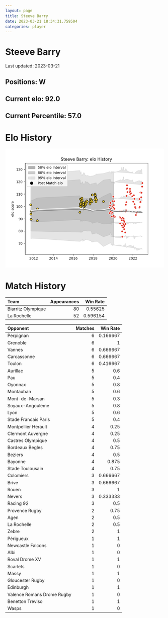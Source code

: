 ```yaml
---  
layout: page  
title: Steeve Barry  
date: 2023-03-21 18:34:31.759504  
categories: player  
---
```

# Steeve Barry


Last updated: 2023-03-21
## Positions: W

## Current elo: 92.0

## Current Percentile: 57.0

# Elo History


![elo history](history_SteeveBarry.png)
# Match History


| Team               |   Appearances |   Win Rate |
|:-------------------|--------------:|-----------:|
| Biarritz Olympique |            80 |   0.55625  |
| La Rochelle        |            52 |   0.596154 |

| Opponent                   |   Matches |   Win Rate |
|:---------------------------|----------:|-----------:|
| Perpignan                  |         6 |   0.166667 |
| Grenoble                   |         6 |   1        |
| Vannes                     |         6 |   0.666667 |
| Carcassonne                |         6 |   0.666667 |
| Toulon                     |         6 |   0.416667 |
| Aurillac                   |         5 |   0.6      |
| Pau                        |         5 |   0.4      |
| Oyonnax                    |         5 |   0.8      |
| Montauban                  |         5 |   0.6      |
| Mont-de-Marsan             |         5 |   0.3      |
| Soyaux-Angouleme           |         5 |   0.8      |
| Lyon                       |         5 |   0.6      |
| Stade Francais Paris       |         5 |   0.4      |
| Montpellier Herault        |         4 |   0.25     |
| Clermont Auvergne          |         4 |   0.25     |
| Castres Olympique          |         4 |   0.5      |
| Bordeaux Begles            |         4 |   0.75     |
| Beziers                    |         4 |   0.5      |
| Bayonne                    |         4 |   0.875    |
| Stade Toulousain           |         4 |   0.75     |
| Colomiers                  |         3 |   0.666667 |
| Brive                      |         3 |   0.666667 |
| Rouen                      |         3 |   1        |
| Nevers                     |         3 |   0.333333 |
| Racing 92                  |         3 |   0.5      |
| Provence Rugby             |         2 |   0.75     |
| Agen                       |         2 |   0.5      |
| La Rochelle                |         2 |   0.5      |
| Zebre                      |         2 |   1        |
| Périgueux                  |         1 |   1        |
| Newcastle Falcons          |         1 |   0        |
| Albi                       |         1 |   0        |
| Roval Drome XV             |         1 |   1        |
| Scarlets                   |         1 |   0        |
| Massy                      |         1 |   1        |
| Gloucester Rugby           |         1 |   0        |
| Edinburgh                  |         1 |   1        |
| Valence Romans Drome Rugby |         1 |   0        |
| Benetton Treviso           |         1 |   1        |
| Wasps                      |         1 |   0        |